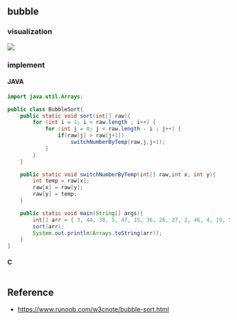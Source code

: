 ## bubble

### visualization
![](/.images/algo/sort/bubble-sort-01.gif)

### implement
<!-- tabs:start -->

#### **JAVA**
```java
import java.util.Arrays;

public class BubbleSort{
    public static void sort(int[] raw){
        for (int i = 1; i < raw.length ; i++) {
            for (int j = 0; j < raw.length - i ; j++) {
                if(raw[j] > raw[j+1])
                    switchNumberByTemp(raw,j,j+1);
            }
        }
    }

    public static void switchNumberByTemp(int[] raw,int x, int y){
        int temp = raw[x];
        raw[x] = raw[y];
        raw[y] = temp;
    }

    public static void main(String[] args){
        int[] arr = { 3, 44, 38, 5, 47, 15, 36, 26, 27, 2, 46, 4, 19, 50, 48 };
        sort(arr);
        System.out.println(Arrays.toString(arr));
    }
}
```

#### **C**
```c

```
<!-- tabs:end -->


## Reference
* https://www.runoob.com/w3cnote/bubble-sort.html